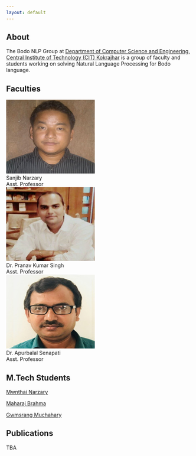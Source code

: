 ```yaml
---
layout: default
---
```


## About
The Bodo NLP Group at [Department of Computer Science and Engineering](https://cit.ac.in/departments/cse/academic), [Central Institute of Technology (CIT) Kokrajhar](https://cit.ac.in) is a group of faculty and students working on solving Natural Language Processing for Bodo language.


## Faculties
<div>
    <div class="wrapper">
        <div class="wrapper-item">
            <img src="assets/images/faculties/1562139467.jpg" href="" width="240" height="200">
            <div class="faculty">
                <p class="faculty-name" style="margin: 0">Sanjib Narzary</p>
                <p class="faculty-designation" style="margin: 0">Asst. Professor</p>
            </div>
        </div>
        <div class="wrapper-item">
            <img src="assets/images/faculties/1565672925.jpg" href="" width="240" height="200">
            <div class="faculty">
                <p class="faculty-name" style="margin: 0">Dr. Pranav Kumar Singh</p>
                <p class="faculty-designation" style="margin: 0">Asst. Professor</p>
            </div>
        </div>
        <div class="wrapper-item">
            <img src="assets/images/faculties/1562139497.jpg" href="" width="240" height="200">
            <div class="faculty">
                <p class="faculty-name" style="margin: 0">Dr. Apurbalal Senapati</p>
                <p class="faculty-designation" style="margin: 0">Asst. Professor</p>
            </div>
        </div>
    </div>
</div>

## M.Tech Students
<div>
    <div class="wrapper">
        <div class="wrapper-item">
            <div class="student">
                <p class="student-name">
                    <a href="https://mwnthai.github.io">Mwnthai Narzary</a>
                </p>
            </div>
        </div>
        <div class="wrapper-item">
            <div class="student">
                <p class="student-name">
                    <a href="https://scholar.google.com/citations?user=g-i3MXwAAAAJ">Maharaj Brahma</a>
                </p>
            </div>
        </div>
        <div class="wrapper-item">
            <div class="student">
                <p class="student-name">
                    <a href="https://scholar.google.co.in/citations?user=fhlRD7gAAAAJ">Gwmsrang Muchahary</a>
                </p>
            </div>
        </div>
    </div>
</div>

## Publications
TBA